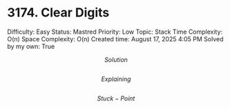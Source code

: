 # 3174. Clear Digits

Difficulty: Easy
Status: Mastred
Priority: Low
Topic: Stack
Time Complexity: O(n)
Space Complexity: O(n)
Created time: August 17, 2025 4:05 PM
Solved by my own: True

$$
Solution
$$

```python

```

$$
Explaining
$$

```

```

$$
Stuck-Point
$$

```

```